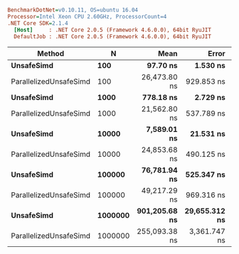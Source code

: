 ``` ini

BenchmarkDotNet=v0.10.11, OS=ubuntu 16.04
Processor=Intel Xeon CPU 2.60GHz, ProcessorCount=4
.NET Core SDK=2.1.4
  [Host]     : .NET Core 2.0.5 (Framework 4.6.0.0), 64bit RyuJIT
  DefaultJob : .NET Core 2.0.5 (Framework 4.6.0.0), 64bit RyuJIT


```
|                 Method |       N |          Mean |         Error |        StdDev | Scaled | ScaledSD |
|----------------------- |-------- |--------------:|--------------:|--------------:|-------:|---------:|
|             **UnsafeSimd** |     **100** |      **97.70 ns** |      **1.530 ns** |      **1.356 ns** |   **1.00** |     **0.00** |
| ParallelizedUnsafeSimd |     100 |  26,473.80 ns |    929.853 ns |  2,741.692 ns | 271.01 |    28.16 |
|             **UnsafeSimd** |    **1000** |     **778.18 ns** |      **2.729 ns** |      **2.553 ns** |   **1.00** |     **0.00** |
| ParallelizedUnsafeSimd |    1000 |  21,562.80 ns |    537.789 ns |  1,551.643 ns |  27.71 |     1.99 |
|             **UnsafeSimd** |   **10000** |   **7,589.01 ns** |     **21.531 ns** |     **20.140 ns** |   **1.00** |     **0.00** |
| ParallelizedUnsafeSimd |   10000 |  24,853.68 ns |    490.125 ns |    920.573 ns |   3.27 |     0.12 |
|             **UnsafeSimd** |  **100000** |  **76,781.94 ns** |    **525.347 ns** |    **465.706 ns** |   **1.00** |     **0.00** |
| ParallelizedUnsafeSimd |  100000 |  49,217.29 ns |    969.316 ns |  1,116.265 ns |   0.64 |     0.01 |
|             **UnsafeSimd** | **1000000** | **901,205.68 ns** | **29,655.312 ns** | **86,973.897 ns** |   **1.00** |     **0.00** |
| ParallelizedUnsafeSimd | 1000000 | 255,093.38 ns |  3,361.747 ns |  2,980.101 ns |   0.29 |     0.03 |
